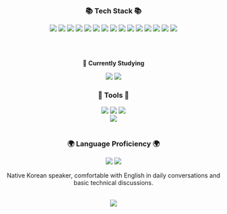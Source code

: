 <br>

<br>
<div align="center">
	<h3>📚 Tech Stack 📚</h3>

<!-- Programming Languages -->
<img src="https://img.shields.io/badge/Python-3776AB?style=flat&logo=Python&logoColor=white" />
<img src="https://img.shields.io/badge/C-A8B9CC?style=flat&logo=C&logoColor=white" />
<img src="https://img.shields.io/badge/C++-00599C?style=flat&logo=C%2B%2B&logoColor=white" />
<img src="https://img.shields.io/badge/Java-007396?style=flat&logo=Java&logoColor=white" />
<img src="https://img.shields.io/badge/JavaScript-F7DF1E?style=flat&logo=JavaScript&logoColor=black" />
<img src="https://img.shields.io/badge/TypeScript-3178C6?style=flat&logo=TypeScript&logoColor=white" />
<!-- Frontend Development -->
<img src="https://img.shields.io/badge/React-61DAFB?style=flat&logo=React&logoColor=black" />
<img src="https://img.shields.io/badge/HTML-E34F26?style=flat&logo=HTML5&logoColor=white" />
<img src="https://img.shields.io/badge/CSS-1572B6?style=flat&logo=CSS3&logoColor=white" />
<!-- Backend Development -->
<img src="https://img.shields.io/badge/Node.js-339933?style=flat&logo=Node.js&logoColor=white" />
<img src="https://img.shields.io/badge/Express-000000?style=flat&logo=Express&logoColor=white" />
<!-- AI / ML -->
<img src="https://img.shields.io/badge/Pandas-150458?style=flat&logo=pandas&logoColor=white" />
<img src="https://img.shields.io/badge/Seaborn-2E76B3?style=flat&logo=Seaborn&logoColor=white" />
<!-- Database -->
<img src="https://img.shields.io/badge/MySQL-4479A1?style=flat&logo=MySQL&logoColor=white" />
<!-- Testing -->
<img src="https://img.shields.io/badge/Jest-C21325?style=flat&logo=Jest&logoColor=white" />

<!-- Currently Studying -->

<br><br>

<p>📖 <strong>Currently Studying</strong></p>
<img src="https://img.shields.io/badge/Docker-2496ED?style=flat&logo=Docker&logoColor=white" />
<img src="https://img.shields.io/badge/Azure-0078D4?style=flat&logo=Microsoft%20Azure&logoColor=white" />

<h3>🧰 Tools 🧰</h3>
<img src="https://img.shields.io/badge/Git-F05032?style=flat&logo=Git&logoColor=white" />
<img src="https://img.shields.io/badge/GitHub-181717?style=flat&logo=GitHub&logoColor=white" />
<img src="https://img.shields.io/badge/Notion-000000?style=flat&logo=Notion&logoColor=white" />

</div>

<div align="center">

<img src="https://github-readme-stats.vercel.app/api?username=jack0928&show_icons=true&theme=tokyonight">

</div>

<br>

<div align="center">
	<h3>🌍 Language Proficiency 🌍</h3>
	<p>
		<img src="https://img.shields.io/badge/Korean-Fluent-00A98F?style=flat&logo=Google%20Translate&logoColor=white" />
		<img src="https://img.shields.io/badge/English-Comfortable-007396?style=flat&logo=Google%20Translate&logoColor=white" />
	</p>
	<p>Native Korean speaker, comfortable with English in daily conversations and basic technical discussions.</p>
</div>

<br>
<div align="center">

<img src="https://github-readme-solvedac.hyp3rflow.vercel.app/api/?handle=jack0928"/>

</div>

<br>
